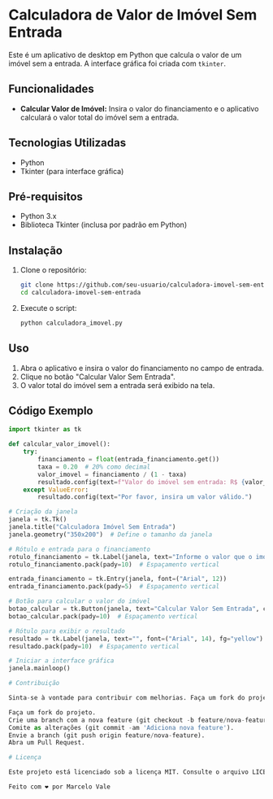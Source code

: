 # Calculadora de Valor de Imóvel Sem Entrada

Este é um aplicativo de desktop em Python que calcula o valor de um imóvel sem a entrada. A interface gráfica foi criada com `tkinter`.

## Funcionalidades

- **Calcular Valor de Imóvel:** Insira o valor do financiamento e o aplicativo calculará o valor total do imóvel sem a entrada.

## Tecnologias Utilizadas

- Python
- Tkinter (para interface gráfica)

## Pré-requisitos

- Python 3.x
- Biblioteca Tkinter (inclusa por padrão em Python)

## Instalação

1. Clone o repositório:
    ```bash
    git clone https://github.com/seu-usuario/calculadora-imovel-sem-entrada.git
    cd calculadora-imovel-sem-entrada
    ```

2. Execute o script:
    ```bash
    python calculadora_imovel.py
    ```

## Uso

1. Abra o aplicativo e insira o valor do financiamento no campo de entrada.
2. Clique no botão "Calcular Valor Sem Entrada".
3. O valor total do imóvel sem a entrada será exibido na tela.

## Código Exemplo

```python
import tkinter as tk

def calcular_valor_imovel():
    try:
        financiamento = float(entrada_financiamento.get())
        taxa = 0.20  # 20% como decimal
        valor_imovel = financiamento / (1 - taxa)
        resultado.config(text=f"Valor do imóvel sem entrada: R$ {valor_imovel:.2f}")
    except ValueError:
        resultado.config(text="Por favor, insira um valor válido.")

# Criação da janela
janela = tk.Tk()
janela.title("Calculadora Imóvel Sem Entrada")
janela.geometry("350x200")  # Define o tamanho da janela

# Rótulo e entrada para o financiamento
rotulo_financiamento = tk.Label(janela, text="Informe o valor que o imóvel está sendo vendido (R$):", font=("Arial", 12))
rotulo_financiamento.pack(pady=10)  # Espaçamento vertical

entrada_financiamento = tk.Entry(janela, font=("Arial", 12))
entrada_financiamento.pack(pady=5)  # Espaçamento vertical

# Botão para calcular o valor do imóvel
botao_calcular = tk.Button(janela, text="Calcular Valor Sem Entrada", command=calcular_valor_imovel, font=("Arial", 12))
botao_calcular.pack(pady=10)  # Espaçamento vertical

# Rótulo para exibir o resultado
resultado = tk.Label(janela, text="", font=("Arial", 14), fg="yellow")
resultado.pack(pady=10)  # Espaçamento vertical

# Iniciar a interface gráfica
janela.mainloop()

# Contribuição

Sinta-se à vontade para contribuir com melhorias. Faça um fork do projeto, crie uma branch para suas alterações e envie um pull request.

Faça um fork do projeto.
Crie uma branch com a nova feature (git checkout -b feature/nova-feature).
Comite as alterações (git commit -am 'Adiciona nova feature').
Envie a branch (git push origin feature/nova-feature).
Abra um Pull Request.

# Licença

Este projeto está licenciado sob a licença MIT. Consulte o arquivo LICENSE para mais detalhes.

Feito com ❤️ por Marcelo Vale
